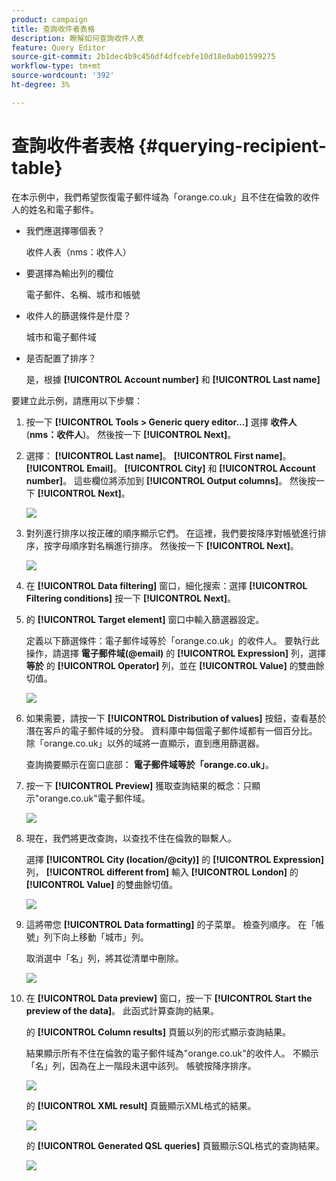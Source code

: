 ```yaml
---
product: campaign
title: 查詢收件者表格
description: 瞭解如何查詢收件人表
feature: Query Editor
source-git-commit: 2b1dec4b9c456df4dfcebfe10d18e0ab01599275
workflow-type: tm+mt
source-wordcount: '392'
ht-degree: 3%

---
```


# 查詢收件者表格 {#querying-recipient-table}



在本示例中，我們希望恢復電子郵件域為「orange.co.uk」且不住在倫敦的收件人的姓名和電子郵件。

* 我們應選擇哪個表？

   收件人表（nms：收件人）

* 要選擇為輸出列的欄位

   電子郵件、名稱、城市和帳號

* 收件人的篩選條件是什麼？

   城市和電子郵件域

* 是否配置了排序？

   是，根據 **[!UICONTROL Account number]** 和 **[!UICONTROL Last name]**

要建立此示例，請應用以下步驟：

1. 按一下 **[!UICONTROL Tools > Generic query editor...]** 選擇 **收件人** (**nms：收件人**)。 然後按一下 **[!UICONTROL Next]**。
1. 選擇： **[!UICONTROL Last name]**。 **[!UICONTROL First name]**。 **[!UICONTROL Email]**。 **[!UICONTROL City]** 和 **[!UICONTROL Account number]**。 這些欄位將添加到 **[!UICONTROL Output columns]**。 然後按一下 **[!UICONTROL Next]**。

   ![](assets/query_editor_03.png)

1. 對列進行排序以按正確的順序顯示它們。 在這裡，我們要按降序對帳號進行排序，按字母順序對名稱進行排序。 然後按一下 **[!UICONTROL Next]**。

   ![](assets/query_editor_04.png)

1. 在 **[!UICONTROL Data filtering]** 窗口，細化搜索：選擇 **[!UICONTROL Filtering conditions]** 按一下 **[!UICONTROL Next]**。
1. 的 **[!UICONTROL Target element]** 窗口中輸入篩選器設定。

   定義以下篩選條件：電子郵件域等於「orange.co.uk」的收件人。 要執行此操作，請選擇 **電子郵件域(@email)** 的 **[!UICONTROL Expression]** 列，選擇 **等於** 的 **[!UICONTROL Operator]** 列，並在 **[!UICONTROL Value]** 的雙曲餘切值。

   ![](assets/query_editor_05.png)

1. 如果需要，請按一下 **[!UICONTROL Distribution of values]** 按鈕，查看基於潛在客戶的電子郵件域的分發。 資料庫中每個電子郵件域都有一個百分比。 除「orange.co.uk」以外的域將一直顯示，直到應用篩選器。

   查詢摘要顯示在窗口底部： **電子郵件域等於「orange.co.uk」**。

1. 按一下 **[!UICONTROL Preview]** 獲取查詢結果的概念：只顯示&quot;orange.co.uk&quot;電子郵件域。

   ![](assets/query_editor_nveau_17.png)

1. 現在，我們將更改查詢，以查找不住在倫敦的聯繫人。

   選擇 **[!UICONTROL City (location/@city)]** 的 **[!UICONTROL Expression]** 列， **[!UICONTROL different from]** 輸入 **[!UICONTROL London]** 的 **[!UICONTROL Value]** 的雙曲餘切值。

   ![](assets/query_editor_08.png)

1. 這將帶您 **[!UICONTROL Data formatting]** 的子菜單。 檢查列順序。 在「帳號」列下向上移動「城市」列。

   取消選中「名」列，將其從清單中刪除。

   ![](assets/query_editor_nveau_15.png)

1. 在 **[!UICONTROL Data preview]** 窗口，按一下 **[!UICONTROL Start the preview of the data]**。 此函式計算查詢的結果。

   的 **[!UICONTROL Column results]** 頁籤以列的形式顯示查詢結果。

   結果顯示所有不住在倫敦的電子郵件域為&quot;orange.co.uk&quot;的收件人。 不顯示「名」列，因為在上一階段未選中該列。 帳號按降序排序。

   ![](assets/query_editor_nveau_12.png)

   的 **[!UICONTROL XML result]** 頁籤顯示XML格式的結果。

   ![](assets/query_editor_nveau_13.png)

   的 **[!UICONTROL Generated QSL queries]** 頁籤顯示SQL格式的查詢結果。

   ![](assets/query_editor_nveau_14.png)
